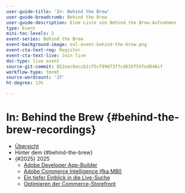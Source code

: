 ```yaml
---
user-guide-title: 'In: Behind the Brew'
user-guide-breadcrumb: Behind the Brew
user-guide-description: Eine Liste von Behind the Brew-Aufnahmen
type: Event
mini-toc-levels: 2
event-series: Behind the Brew
event-background-image: exl-event-behind-the-brew.png
event-cta-text-reg: Register
event-cta-text-live: Join live
doc-type: live event
source-git-commit: 852eec6eccb1cf5cf99d73ffcd635f55fed846cf
workflow-type: tm+mt
source-wordcount: '37'
ht-degree: 13%

---
```



# In: Behind the Brew {#behind-the-brew-recordings}

+ [Übersicht](overview.md)
+ Hinter dem {#behind-the-brew}
+ {#2025} 2025
   + [Adobe Developer App-Builder](2025/app-builder.md)
   + [Adobe Commerce Intelligence (fka MBI)](2025/commerce-intelligence.md)
   + [Ein tiefer Einblick in die Live-Suche](2025/deep-dive-live-search.md)
   + [Optimieren der Commerce-Storefront](2025/commerce-storefront.md)

